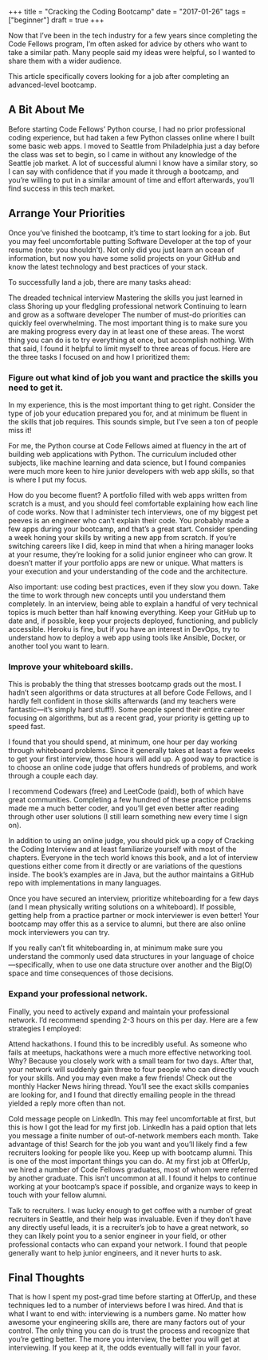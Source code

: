 +++
title = "Cracking the Coding Bootcamp"
date = "2017-01-26"
tags = ["beginner"]
draft = true
+++

Now that I’ve been in the tech industry for a few years since completing the Code Fellows program, I’m often asked for advice by others who want to take a similar path. Many people said my ideas were helpful, so I wanted to share them with a wider audience.

This article specifically covers looking for a job after completing an advanced-level bootcamp.

## A Bit About Me

Before starting Code Fellows’ Python course, I had no prior professional coding experience, but had taken a few Python classes online where I built some basic web apps. I moved to Seattle from Philadelphia just a day before the class was set to begin, so I came in without any knowledge of the Seattle job market. A lot of successful alumni I know have a similar story, so I can say with confidence that if you made it through a bootcamp, and you’re willing to put in a similar amount of time and effort afterwards, you’ll find success in this tech market.

## Arrange Your Priorities

Once you’ve finished the bootcamp, it’s time to start looking for a job. But you may feel uncomfortable putting Software Developer at the top of your resume (note: you shouldn’t). Not only did you just learn an ocean of information, but now you have some solid projects on your GitHub and know the latest technology and best practices of your stack.

To successfully land a job, there are many tasks ahead:

The dreaded technical interview
Mastering the skills you just learned in class
Shoring up your fledgling professional network
Continuing to learn and grow as a software developer
The number of must-do priorities can quickly feel overwhelming. The most important thing is to make sure you are making progress every day in at least one of these areas. The worst thing you can do is to try everything at once, but accomplish nothing. With that said, I found it helpful to limit myself to three areas of focus. Here are the three tasks I focused on and how I prioritized them:

### Figure out what kind of job you want and practice the skills you need to get it.

In my experience, this is the most important thing to get right. Consider the type of job your education prepared you for, and at minimum be fluent in the skills that job requires. This sounds simple, but I’ve seen a ton of people miss it!

For me, the Python course at Code Fellows aimed at fluency in the art of building web applications with Python. The curriculum included other subjects, like machine learning and data science, but I found companies were much more keen to hire junior developers with web app skills, so that is where I put my focus.

How do you become fluent? A portfolio filled with web apps written from scratch is a must, and you should feel comfortable explaining how each line of code works. Now that I administer tech interviews, one of my biggest pet peeves is an engineer who can’t explain their code. You probably made a few apps during your bootcamp, and that’s a great start. Consider spending a week honing your skills by writing a new app from scratch. If you’re switching careers like I did, keep in mind that when a hiring manager looks at your resume, they’re looking for a solid junior engineer who can grow. It doesn’t matter if your portfolio apps are new or unique. What matters is your execution and your understanding of the code and the architecture.

Also important: use coding best practices, even if they slow you down. Take the time to work through new concepts until you understand them completely. In an interview, being able to explain a handful of very technical topics is much better than half knowing everything. Keep your GitHub up to date and, if possible, keep your projects deployed, functioning, and publicly accessible. Heroku is fine, but if you have an interest in DevOps, try to understand how to deploy a web app using tools like Ansible, Docker, or another tool you want to learn.

### Improve your whiteboard skills.

This is probably the thing that stresses bootcamp grads out the most. I hadn’t seen algorithms or data structures at all before Code Fellows, and I hardly felt confident in those skills afterwards (and my teachers were fantastic—it’s simply hard stuff!). Some people spend their entire career focusing on algorithms, but as a recent grad, your priority is getting up to speed fast.

I found that you should spend, at minimum, one hour per day working through whiteboard problems. Since it generally takes at least a few weeks to get your first interview, those hours will add up. A good way to practice is to choose an online code judge that offers hundreds of problems, and work through a couple each day.

I recommend Codewars (free) and LeetCode (paid), both of which have great communities. Completing a few hundred of these practice problems made me a much better coder, and you’ll get even better after reading through other user solutions (I still learn something new every time I sign on).

In addition to using an online judge, you should pick up a copy of Cracking the Coding Interview and at least familiarize yourself with most of the chapters. Everyone in the tech world knows this book, and a lot of interview questions either come from it directly or are variations of the questions inside. The book’s examples are in Java, but the author maintains a GitHub repo with implementations in many languages.

Once you have secured an interview, prioritize whiteboarding for a few days (and I mean physically writing solutions on a whiteboard). If possible, getting help from a practice partner or mock interviewer is even better! Your bootcamp may offer this as a service to alumni, but there are also online mock interviewers you can try.

If you really can’t fit whiteboarding in, at minimum make sure you understand the commonly used data structures in your language of choice—specifically, when to use one data structure over another and the Big(O) space and time consequences of those decisions.

### Expand your professional network.

Finally, you need to actively expand and maintain your professional network. I’d recommend spending 2-3 hours on this per day. Here are a few strategies I employed:

Attend hackathons. I found this to be incredibly useful. As someone who fails at meetups, hackathons were a much more effective networking tool. Why? Because you closely work with a small team for two days. After that, your network will suddenly gain three to four people who can directly vouch for your skills. And you may even make a few friends!
Check out the monthly Hacker News hiring thread. You’ll see the exact skills companies are looking for, and I found that directly emailing people in the thread yielded a reply more often than not.

Cold message people on LinkedIn. This may feel uncomfortable at first, but this is how I got the lead for my first job. LinkedIn has a paid option that lets you message a finite number of out-of-network members each month. Take advantage of this! Search for the job you want and you’ll likely find a few recruiters looking for people like you.
Keep up with bootcamp alumni. This is one of the most important things you can do. At my first job at OfferUp, we hired a number of Code Fellows graduates, most of whom were referred by another graduate. This isn’t uncommon at all. I found it helps to continue working at your bootcamp’s space if possible, and organize ways to keep in touch with your fellow alumni.

Talk to recruiters. I was lucky enough to get coffee with a number of great recruiters in Seattle, and their help was invaluable. Even if they don’t have any directly useful leads, it is a recruiter’s job to have a great network, so they can likely point you to a senior engineer in your field, or other professional contacts who can expand your network. I found that people generally want to help junior engineers, and it never hurts to ask.

## Final Thoughts

That is how I spent my post-grad time before starting at OfferUp, and these techniques led to a number of interviews before I was hired. And that is what I want to end with: interviewing is a numbers game. No matter how awesome your engineering skills are, there are many factors out of your control. The only thing you can do is trust the process and recognize that you’re getting better. The more you interview, the better you will get at interviewing. If you keep at it, the odds eventually will fall in your favor.


